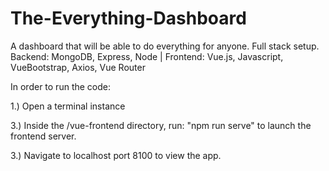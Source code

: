 # The-Everything-Dashboard
A dashboard that will be able to do everything for anyone.  Full stack setup.  Backend: MongoDB, Express, Node | Frontend: Vue.js, Javascript, VueBootstrap,  Axios, Vue Router

In order to run the code:

1.) Open a terminal instance

3.) Inside the /vue-frontend directory, run: "npm run serve" to launch the frontend server.

3.) Navigate to localhost port 8100 to view the app.
